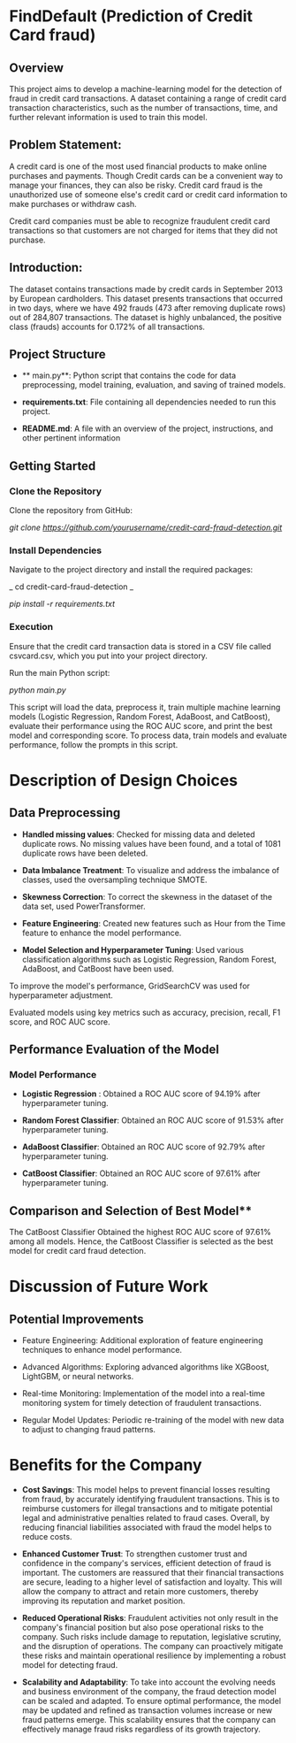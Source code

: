 # FindDefault (Prediction of Credit Card fraud)

## Overview

This project aims to develop a machine-learning model for the detection of fraud in credit card transactions. A dataset containing a range of credit card transaction characteristics, such as the number of transactions, time, and further relevant information is used to train this model.

## Problem Statement:
A credit card is one of the most used financial products to make online purchases and payments. Though Credit cards can be a convenient way to manage your finances, they can also be risky. Credit card fraud is the unauthorized use of someone else's credit card or credit card information to make purchases or withdraw cash.

Credit card companies must be able to recognize fraudulent credit card transactions so that customers are not charged for items that they did not purchase.

## Introduction:
The dataset contains transactions made by credit cards in September 2013 by European cardholders. This dataset presents transactions that occurred in two days, where we have 492 frauds (473 after removing duplicate rows) out of 284,807 transactions. The dataset is highly unbalanced, the positive class (frauds) accounts for 0.172% of all transactions.

## Project Structure

- ** main.py**: Python script that contains the code for data preprocessing, model training, evaluation, and saving of trained models.

- **requirements.txt**: File containing all dependencies needed to run this project.

- **README.md**: A file with an overview of the project, instructions, and other pertinent information

## Getting Started

### Clone the Repository

Clone the repository from GitHub:

_git clone https://github.com/yourusername/credit-card-fraud-detection.git_

### Install Dependencies

Navigate to the project directory and install the required packages:

_ cd credit-card-fraud-detection _

_pip install -r requirements.txt_

### Execution

Ensure that the credit card transaction data is stored in a CSV file called csvcard.csv, which you put into your project directory.

Run the main Python script:

_python main.py_

This script will load the data, preprocess it, train multiple machine learning models (Logistic Regression, Random Forest, AdaBoost, and CatBoost), evaluate their performance using the ROC AUC score, and print the best model and corresponding score. To process data, train models and evaluate performance, follow the prompts in this script.

# Description of Design Choices

## Data Preprocessing

- **Handled missing values**: Checked for missing data and deleted duplicate rows. No missing values have been found, and a total of 1081 duplicate rows have been deleted.

- **Data Imbalance Treatment**: To visualize and address the imbalance of classes, used the oversampling technique SMOTE.

- **Skewness Correction**: To correct the skewness in the dataset of the data set, used PowerTransformer.

- **Feature Engineering**: Created new features such as Hour from the Time feature to enhance the model performance.

- **Model Selection and Hyperparameter Tuning**: Used various classification algorithms such as Logistic Regression, Random Forest, AdaBoost, and CatBoost have been used. 

To improve the model's performance, GridSearchCV was used for hyperparameter adjustment.

Evaluated models using key metrics such as accuracy, precision, recall, F1 score, and ROC AUC score.

## Performance Evaluation of the Model

### Model Performance
- **Logistic Regression** : Obtained a ROC AUC score of 94.19% after hyperparameter tuning.

- **Random Forest Classifier**: Obtained an ROC AUC score of 91.53% after hyperparameter tuning.

- **AdaBoost Classifier**: Obtained an ROC AUC score of 92.79% after hyperparameter tuning.

- **CatBoost Classifier**: Obtained an ROC AUC score of 97.61% after hyperparameter tuning.

## Comparison and Selection of Best Model**

The CatBoost Classifier Obtained the highest ROC AUC score of 97.61% among all models. Hence, the CatBoost Classifier is selected as the best model for credit card fraud detection.

# Discussion of Future Work

## Potential Improvements

- Feature Engineering: Additional exploration of feature engineering techniques to enhance model performance.

- Advanced Algorithms: Exploring advanced algorithms like XGBoost, LightGBM, or neural networks. 

- Real-time Monitoring: Implementation of the model into a real-time monitoring system for timely detection of fraudulent transactions.

- Regular Model Updates: Periodic re-training of the model with new data to adjust to changing fraud patterns.

# Benefits for the Company

- **Cost Savings**: This model helps to prevent financial losses resulting from fraud, by accurately identifying fraudulent transactions. This is to reimburse customers for illegal transactions and to mitigate potential legal and administrative penalties related to fraud cases. Overall, by reducing financial liabilities associated with fraud the model helps to reduce costs.

- **Enhanced Customer Trust**: To strengthen customer trust and confidence in the company's services, efficient detection of fraud is important. The customers are reassured that their financial transactions are secure, leading to a higher level of satisfaction and loyalty. This will allow the company to attract and retain more customers, thereby improving its reputation and market position.

- **Reduced Operational Risks**: Fraudulent activities not only result in the company's financial position but also pose operational risks to the company. Such risks include damage to reputation, legislative scrutiny, and the disruption of operations. The company can proactively mitigate these risks and maintain operational resilience by implementing a robust model for detecting fraud.

- **Scalability and Adaptability**: To take into account the evolving needs and business environment of the company, the fraud detection model can be scaled and adapted. To ensure optimal performance, the model may be updated and refined as transaction volumes increase or new fraud patterns emerge. This scalability ensures that the company can effectively manage fraud risks regardless of its growth trajectory.

 
